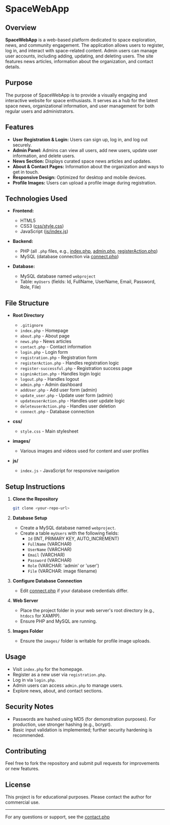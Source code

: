 # SpaceWebApp

## Overview

**SpaceWebApp** is a web-based platform dedicated to space exploration, news, and community engagement. The application allows users to register, log in, and interact with space-related content. Admin users can manage user accounts, including adding, updating, and deleting users. The site features news articles, information about the organization, and contact details.

## Purpose

The purpose of SpaceWebApp is to provide a visually engaging and interactive website for space enthusiasts. It serves as a hub for the latest space news, organizational information, and user management for both regular users and administrators.

## Features

- **User Registration & Login:** Users can sign up, log in, and log out securely.
- **Admin Panel:** Admins can view all users, add new users, update user information, and delete users.
- **News Section:** Displays curated space news articles and updates.
- **About & Contact Pages:** Information about the organization and ways to get in touch.
- **Responsive Design:** Optimized for desktop and mobile devices.
- **Profile Images:** Users can upload a profile image during registration.

## Technologies Used

- **Frontend:**
  - HTML5
  - CSS3 ([css/style.css](css/style.css))
  - JavaScript ([js/index.js](js/index.js))

- **Backend:**
  - PHP (all `.php` files, e.g., [index.php](index.php), [admin.php](admin.php), [registerAction.php](registerAction.php))
  - MySQL (database connection via [connect.php](connect.php))

- **Database:**
  - MySQL database named `webproject`
  - Table: `myUsers` (fields: Id, FullName, UserName, Email, Password, Role, File)

## File Structure

- **Root Directory**
  - `.gitignore`
  - `index.php` - Homepage
  - `about.php` - About page
  - `news.php` - News articles
  - `contact.php` - Contact information
  - `login.php` - Login form
  - `registration.php` - Registration form
  - `registerAction.php` - Handles registration logic
  - `register-successful.php` - Registration success page
  - `signinAction.php` - Handles login logic
  - `logout.php` - Handles logout
  - `admin.php` - Admin dashboard
  - `addUser.php` - Add user form (admin)
  - `update_user.php` - Update user form (admin)
  - `updateuserAction.php` - Handles user update logic
  - `deleteuserAction.php` - Handles user deletion
  - `connect.php` - Database connection

- **css/**
  - `style.css` - Main stylesheet

- **images/**
  - Various images and videos used for content and user profiles

- **js/**
  - `index.js` - JavaScript for responsive navigation

## Setup Instructions

1. **Clone the Repository**
   ```sh
   git clone <your-repo-url>
   ```

2. **Database Setup**
   - Create a MySQL database named `webproject`.
   - Create a table `myUsers` with the following fields:
     - `Id` (INT, PRIMARY KEY, AUTO_INCREMENT)
     - `FullName` (VARCHAR)
     - `UserName` (VARCHAR)
     - `Email` (VARCHAR)
     - `Password` (VARCHAR)
     - `Role` (VARCHAR: 'admin' or 'user')
     - `File` (VARCHAR: image filename)

3. **Configure Database Connection**
   - Edit [connect.php](connect.php) if your database credentials differ.

4. **Web Server**
   - Place the project folder in your web server's root directory (e.g., `htdocs` for XAMPP).
   - Ensure PHP and MySQL are running.

5. **Images Folder**
   - Ensure the `images/` folder is writable for profile image uploads.

## Usage

- Visit `index.php` for the homepage.
- Register as a new user via `registration.php`.
- Log in via `login.php`.
- Admin users can access `admin.php` to manage users.
- Explore news, about, and contact sections.

## Security Notes

- Passwords are hashed using MD5 (for demonstration purposes). For production, use stronger hashing (e.g., bcrypt).
- Basic input validation is implemented; further security hardening is recommended.

## Contributing

Feel free to fork the repository and submit pull requests for improvements or new features.

## License

This project is for educational purposes. Please contact the author for commercial use.

---

For any questions or support, see the [contact.php](contact.php)
